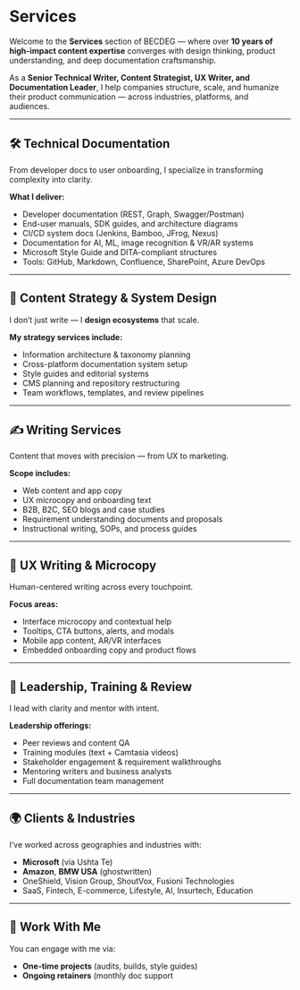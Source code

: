 # Services

Welcome to the **Services** section of BECDEG — where over **10 years of high-impact content expertise** converges with design thinking, product understanding, and deep documentation craftsmanship.

As a **Senior Technical Writer, Content Strategist, UX Writer, and Documentation Leader**, I help companies structure, scale, and humanize their product communication — across industries, platforms, and audiences.

---

## 🛠️ Technical Documentation

From developer docs to user onboarding, I specialize in transforming complexity into clarity.

**What I deliver:**
- Developer documentation (REST, Graph, Swagger/Postman)
- End-user manuals, SDK guides, and architecture diagrams
- CI/CD system docs (Jenkins, Bamboo, JFrog, Nexus)
- Documentation for AI, ML, image recognition & VR/AR systems
- Microsoft Style Guide and DITA-compliant structures
- Tools: GitHub, Markdown, Confluence, SharePoint, Azure DevOps

---

## 🧠 Content Strategy & System Design

I don’t just write — I **design ecosystems** that scale.

**My strategy services include:**
- Information architecture & taxonomy planning
- Cross-platform documentation system setup
- Style guides and editorial systems
- CMS planning and repository restructuring
- Team workflows, templates, and review pipelines

---

## ✍️ Writing Services

Content that moves with precision — from UX to marketing.

**Scope includes:**
- Web content and app copy
- UX microcopy and onboarding text
- B2B, B2C, SEO blogs and case studies
- Requirement understanding documents and proposals
- Instructional writing, SOPs, and process guides

---

## 🎨 UX Writing & Microcopy

Human-centered writing across every touchpoint.

**Focus areas:**
- Interface microcopy and contextual help
- Tooltips, CTA buttons, alerts, and modals
- Mobile app content, AR/VR interfaces
- Embedded onboarding copy and product flows

---

## 🧩 Leadership, Training & Review

I lead with clarity and mentor with intent.

**Leadership offerings:**
- Peer reviews and content QA
- Training modules (text + Camtasia videos)
- Stakeholder engagement & requirement walkthroughs
- Mentoring writers and business analysts
- Full documentation team management

---

## 🌍 Clients & Industries

I’ve worked across geographies and industries with:
- **Microsoft** (via Ushta Te)
- **Amazon**, **BMW USA** (ghostwritten)
- OneShield, Vision Group, ShoutVox, Fusioni Technologies
- SaaS, Fintech, E-commerce, Lifestyle, AI, Insurtech, Education

---

## 🤝 Work With Me

You can engage with me via:
- **One-time projects** (audits, builds, style guides)
- **Ongoing retainers** (monthly doc support
